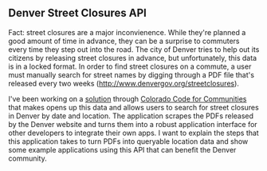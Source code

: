 ## Denver Street Closures API

Fact: street closures are a major inconvienence. While they're planned a good amount of time in advance, 
they can be a surprise to commuters every time they step out into the road.
The city of Denver tries to help out its citizens by releasing street closures in advance, but unfortunately,
this data is in a locked format. In order to find street closures on a commute, a user must manually search for street names by
digging through a PDF file that's released every two weeks 
(http://www.denvergov.org/streetclosures).

I've been working on a [solution](https://github.com/colorado-code-for-communities/denver_streets) 
through [Colorado Code for Communities](http://codeforcommunities.org/) 
that makes opens up this data and allows users to search for street closures in Denver by date and location. 
The application scrapes the PDFs released by the Denver website and turns them into a robust application interface 
for other developers to integrate their own apps. I want to explain the steps that this application takes to turn 
PDFs into queryable location data and show some example applications using this API that can benefit the Denver 
community. 

